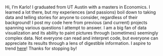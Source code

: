 Hi, I’m Karlo!
I graduated from UT Austin with a masters in Economics.
I learned a lot there, but my experiences (and passions) boil down to taking data and telling stories for anyone to consider, regardless of their background!
I post my code here from previous (and current) projects spanning various questions I attempt to answer.
I am a big fan of data visualization and its ability to paint pictures through (sometimes) seemingly complex data. Not everyone can read and interpret code, but everyone can appreciate its results through a lens of digestible information. I aspire to trend [here](https://www.reddit.com/r/dataisbeautiful/)!
Thanks for stopping by!
<!---
KarloVlahek/KarloVlahek is a ✨ special ✨ repository because its `README.md` (this file) appears on your GitHub profile.
You can click the Preview link to take a look at your changes.
--->
